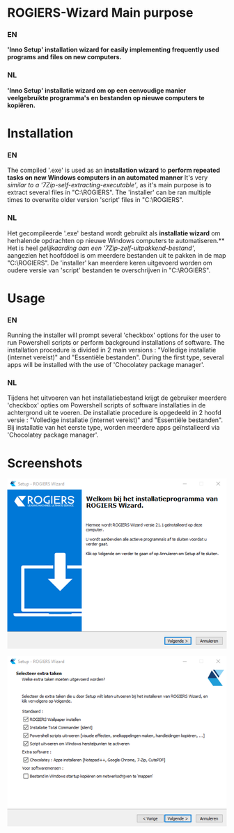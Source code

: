 # ROGIERS-Wizard Main purpose
### EN
  **'Inno Setup' installation wizard for easily implementing frequently used programs and files on new computers.**
### NL
  **'Inno Setup' installatie wizard om op een eenvoudige manier veelgebruikte programma's en bestanden op nieuwe computers te kopiëren.**
  
  
  
# Installation
### EN
  The compiled '.exe' is used as an **installation wizard** to **perform repeated tasks on new Windows computers in an automated manner**
  It's very *similar to a '7Zip-self-extracting-executable'*, as it's main purpose is to extract several files in "C:\ROGIERS".
  The 'installer' can be ran multiple times to overwrite older version 'script' files in "C:\ROGIERS".  
### NL
  Het gecompileerde '.exe' bestand wordt gebruikt als **installatie wizard** om herhalende opdrachten op nieuwe Windows computers te automatiseren.**
  Het is heel *gelijkaarding aan een '7Zip-zelf-uitpakkend-bestand'*, aangezien het hoofddoel is om meerdere bestanden uit te pakken in de map "C:\ROGIERS".
  De 'installer' kan meerdere keren uitgevoerd worden om oudere versie van 'script' bestanden te overschrijven in "C:\ROGIERS".
  
  
  
# Usage
### EN
  Running the installer will prompt several 'checkbox' options for the user to run Powershell scripts or perform background installations of software.
  The installation procedure is divided in 2 main versions : "Volledige installatie   (internet vereist)" and "Essentiële bestanden".
  During the first type, several apps will be installed with the use of 'Chocolatey package manager'.  
### NL
  Tijdens het uitvoeren van het installatiebestand krijgt de gebruiker meerdere 'checkbox' opties om Powershell scripts of software installaties in de achtergrond uit  te voeren.
  De installatie procedure is opgedeeld in 2 hoofd versie : "Volledige installatie   (internet vereist)" and "Essentiële bestanden".
  Bij installatie van het eerste type, worden meerdere apps geïnstalleerd via 'Chocolatey package manager'.
  
  
# Screenshots
![GitHub Logo](/GRAPHICS/SCREENSHOTS/WelcomeScreen.png)

![GitHub Logo](/GRAPHICS/SCREENSHOTS/TaskSelection.png)
